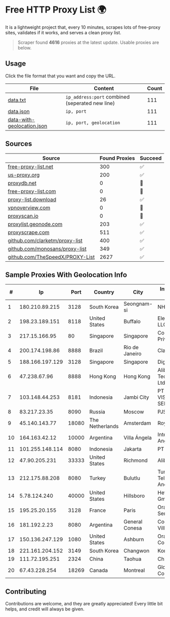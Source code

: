 
# Free HTTP Proxy List 🌍

It is a lightweight project that, every 10 minutes, scrapes lots of free-proxy sites, validates if it works, and serves a clean proxy list.


> Scraper found **4616** proxies at the latest update. Usable proxies are below.

## Usage

Click the file format that you want and copy the URL.


|File|Content|Count|
|----|-------|-----|
|[data.txt](https://raw.githubusercontent.com/themiralay/Proxy-List-World/master/data.txt)|`ip_address:port` combined (seperated new line)|111|
|[data.json](https://raw.githubusercontent.com/themiralay/Proxy-List-World/master/data.json)|`ip, port`|111|
|[data-with-geolocation.json](https://raw.githubusercontent.com/themiralay/Proxy-List-World/master/data-with-geolocation.json)|`ip, port, geolocation`|111|

## Sources

|Source|Found Proxies|Succeed|
|------|-------------|-------|
|[free-proxy-list.net](https://free-proxy-list.net)|300|✅|
|[us-proxy.org](https://www.us-proxy.org)|200|✅|
|[proxydb.net](http://proxydb.net)|0|🚫|
|[free-proxy-list.com](https://free-proxy-list.com/?page=&port=&type%5B%5D=http&type%5B%5D=https&up_time=0&search=Search)|0|🚫|
|[proxy-list.download](https://www.proxy-list.download/HTTP)|26|✅|
|[vpnoverview.com](https://vpnoverview.com/privacy/anonymous-browsing/free-proxy-servers)|0|🚫|
|[proxyscan.io](https://www.proxyscan.io)|0|🚫|
|[proxylist.geonode.com](https://proxylist.geonode.com/api/proxy-list?limit=300&page=1&sort_by=lastChecked&sort_type=desc&protocols=http,https)|203|✅|
|[proxyscrape.com](https://api.proxyscrape.com/v2/?request=displayproxies&protocol=http&timeout=10000&country=all&ssl=all&anonymity=all)|511|✅|
|[github.com/clarketm/proxy-list](https://raw.githubusercontent.com/clarketm/proxy-list/master/proxy-list-raw.txt)|400|✅|
|[github.com/monosans/proxy-list](https://raw.githubusercontent.com/monosans/proxy-list/main/proxies/http.txt)|349|✅|
|[github.com/TheSpeedX/PROXY-List](https://raw.githubusercontent.com/TheSpeedX/PROXY-List/master/http.txt)|2627|✅|


## Sample Proxies With Geolocation Info

|#|Ip|Port|Country|City|Internet Service Provider|
|-|--|----|-------|----|-------------------------|
|1|180.210.89.215|3128|South Korea|Seongnam-si|NHNCLOUD|
|2|198.23.189.151|8118|United States|Buffalo|Electro Nebula LLC|
|3|217.15.166.95|80|Singapore|Singapore|Contabo Asia Private Limited|
|4|200.174.198.86|8888|Brazil|Rio de Janeiro|Claro S.A|
|5|188.166.197.129|3128|Singapore|Singapore|DigitalOcean, LLC|
|6|47.238.67.96|8888|Hong Kong|Hong Kong|Alibaba (US) Technology Co., Ltd.|
|7|103.148.44.253|8181|Indonesia|Jambi City|PT BUANA VISUALNET SENTRA|
|8|83.217.23.35|8090|Russia|Moscow|PJSC Rostelecom|
|9|45.140.143.77|18080|The Netherlands|Amsterdam|RoyaleHosting BV|
|10|164.163.42.12|10000|Argentina|Villa Ángela|Interret Villa Angela SRL|
|11|101.255.148.114|8080|Indonesia|Jakarta|PT Remala Abadi|
|12|47.90.205.231|33333|United States|Richmond|Alibaba.com LLC|
|13|212.175.88.208|8080|Turkey|Bulutlu|Turk Telekomunikasyon Anonim Sirketi|
|14|5.78.124.240|40000|United States|Hillsboro|Hetzner Online GmbH|
|15|195.25.20.155|3128|France|Paris|Orange Business Services|
|16|181.192.2.23|8080|Argentina|General Conesa|Coop Telefonica Villa Gesell Ltda|
|17|150.136.247.129|1080|United States|Ashburn|Oracle Corporation|
|18|221.161.204.152|3149|South Korea|Changwon|Korea Telecom|
|19|111.72.195.251|2324|China|Taohua|Chinanet|
|20|67.43.228.254|18269|Canada|Montreal|GloboTech Communications|



## Contributing

Contributions are welcome, and they are greatly appreciated! Every
little bit helps, and credit will always be given.

